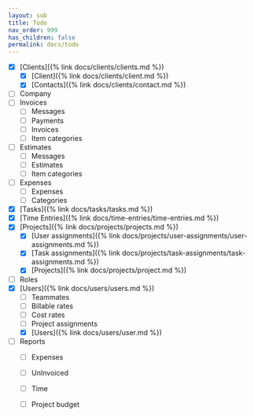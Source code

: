 ```yaml
---
layout: sub
title: Todo
nav_order: 999
has_children: false
permalink: docs/todo
---
```


- [x] [Clients]({% link docs/clients/clients.md %})
    - [x] [Client]({% link docs/clients/client.md %})
    - [x] [Contacts]({% link docs/clients/contact.md %})
- [ ] Company
- [ ] Invoices
    - [ ] Messages
    - [ ] Payments
    - [ ] Invoices
    - [ ] Item categories
- [ ] Estimates
    - [ ] Messages
    - [ ] Estimates
    - [ ] Item categories
- [ ] Expenses
    - [ ] Expenses
    - [ ] Categories
- [x] [Tasks]({% link docs/tasks/tasks.md %})
- [x] [Time Entries]({% link docs/time-entries/time-entries.md %})
- [x] [Projects]({% link docs/projects/projects.md %})
    - [x] [User assignments]({% link docs/projects/user-assignments/user-assignments.md %})
    - [x] [Task assignments]({% link docs/projects/task-assignments/task-assignments.md %})
    - [x] [Projects]({% link docs/projects/project.md %})
- [ ] Roles
- [x] [Users]({% link docs/users/users.md %})
    - [ ] Teammates
    - [ ] Billable rates
    - [ ] Cost rates
    - [ ] Project assignments
    - [x] [Users]({% link docs/users/user.md %})
- [ ] Reports
    - [ ] Expenses
    - [ ] UnInvoiced
    - [ ] Time
    - [ ] Project budget

